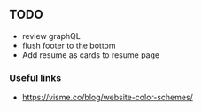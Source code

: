 ## TODO

- review graphQL
- flush footer to the bottom
- Add resume as cards to resume page

### Useful links
- https://visme.co/blog/website-color-schemes/
